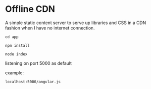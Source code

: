 # Offline CDN

A simple static content server to serve up libraries and CSS in a CDN fashion when I have no internet connection.

    cd app

    npm install
    
    node index


listening on port 5000 as default

example:    

    localhost:5000/angular.js
